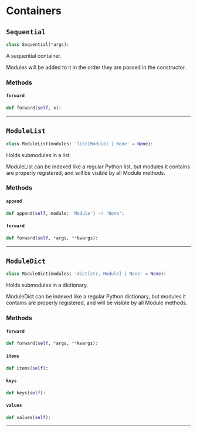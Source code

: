# Containers

## `Sequential`

```python
class Sequential(*args):
```
A sequential container.

Modules will be added to it in the order they are passed in the constructor.


### Methods

#### `forward`
```python
def forward(self, x):
```

---
## `ModuleList`

```python
class ModuleList(modules: 'list[Module] | None' = None):
```
Holds submodules in a list.

ModuleList can be indexed like a regular Python list, but modules it
contains are properly registered, and will be visible by all Module methods.


### Methods

#### `append`
```python
def append(self, module: 'Module') -> 'None':
```

#### `forward`
```python
def forward(self, *args, **kwargs):
```

---
## `ModuleDict`

```python
class ModuleDict(modules: 'dict[str, Module] | None' = None):
```
Holds submodules in a dictionary.

ModuleDict can be indexed like a regular Python dictionary, but modules it
contains are properly registered, and will be visible by all Module methods.


### Methods

#### `forward`
```python
def forward(self, *args, **kwargs):
```

#### `items`
```python
def items(self):
```

#### `keys`
```python
def keys(self):
```

#### `values`
```python
def values(self):
```

---
